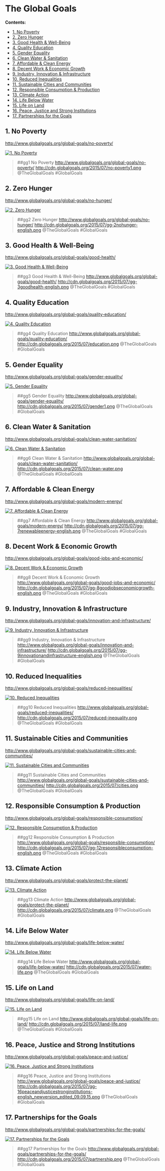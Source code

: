 

# The Global Goals

**Contents:**

* [1. No Poverty](#no-poverty)
* [2. Zero Hunger](#zero-hunger)
* [3. Good Health & Well-Being](#good-health-well-being)
* [4. Quality Education](#quality-education)
* [5. Gender Equality](#gender-equality)
* [6. Clean Water & Sanitation](#clean-water-sanitation)
* [7. Affordable & Clean Energy](#affordable-clean-energy)
* [8. Decent Work & Economic Growth](#decent-work-economic-growth)
* [9. Industry, Innovation & Infrastructure](#industry-innovation-infrastructure)
* [10. Reduced Inequalities](#reduced-inequalities)
* [11. Sustainable Cities and Communities](#sustainable-cities-and-communities)
* [12. Responsible Consumption & Production](#responsible-consumption-production)
* [13. Climate Action](#climate-action)
* [14. Life Below Water](#life-below-water)
* [15. Life on Land](#life-on-land)
* [16. Peace, Justice and Strong Institutions](#peace-justice-and-strong-institutions)
* [17. Partnerships for the Goals](#partnerships-for-the-goals)


## 1. No Poverty
http://www.globalgoals.org/global-goals/no-poverty/

[![1. No Poverty](http://cdn.globalgoals.org/2015/07/no-poverty1.png)](http://www.globalgoals.org/global-goals/no-poverty/)

> ##gg1 No Poverty http://www.globalgoals.org/global-goals/no-poverty/ http://cdn.globalgoals.org/2015/07/no-poverty1.png @TheGlobalGoals #GlobalGoals


## 2. Zero Hunger
http://www.globalgoals.org/global-goals/no-hunger/

[![2. Zero Hunger](http://cdn.globalgoals.org/2015/07/gg-2nohunger-english.png)](http://www.globalgoals.org/global-goals/no-hunger/)

> ##gg2 Zero Hunger http://www.globalgoals.org/global-goals/no-hunger/ http://cdn.globalgoals.org/2015/07/gg-2nohunger-english.png @TheGlobalGoals #GlobalGoals


## 3. Good Health & Well-Being
http://www.globalgoals.org/global-goals/good-health/

[![3. Good Health & Well-Being](http://cdn.globalgoals.org/2015/07/gg-3goodhealth-english.png)](http://www.globalgoals.org/global-goals/good-health/)

> ##gg3 Good Health & Well-Being http://www.globalgoals.org/global-goals/good-health/ http://cdn.globalgoals.org/2015/07/gg-3goodhealth-english.png @TheGlobalGoals #GlobalGoals


## 4. Quality Education
http://www.globalgoals.org/global-goals/quality-education/

[![4. Quality Education](http://cdn.globalgoals.org/2015/07/education.png)](http://www.globalgoals.org/global-goals/quality-education/)

> ##gg4 Quality Education http://www.globalgoals.org/global-goals/quality-education/ http://cdn.globalgoals.org/2015/07/education.png @TheGlobalGoals #GlobalGoals


## 5. Gender Equality
http://www.globalgoals.org/global-goals/gender-equality/

[![5. Gender Equality](http://cdn.globalgoals.org/2015/07/gender1.png)](http://www.globalgoals.org/global-goals/gender-equality/)

> ##gg5 Gender Equality http://www.globalgoals.org/global-goals/gender-equality/ http://cdn.globalgoals.org/2015/07/gender1.png @TheGlobalGoals #GlobalGoals


## 6. Clean Water & Sanitation
http://www.globalgoals.org/global-goals/clean-water-sanitation/

[![6. Clean Water & Sanitation](http://cdn.globalgoals.org/2015/07/clean-water.png)](http://www.globalgoals.org/global-goals/clean-water-sanitation/)

> ##gg6 Clean Water & Sanitation http://www.globalgoals.org/global-goals/clean-water-sanitation/ http://cdn.globalgoals.org/2015/07/clean-water.png @TheGlobalGoals #GlobalGoals


## 7. Affordable & Clean Energy
http://www.globalgoals.org/global-goals/modern-energy/

[![7. Affordable & Clean Energy](http://cdn.globalgoals.org/2015/07/gg-7renewableenergy-english.png)](http://www.globalgoals.org/global-goals/modern-energy/)

> ##gg7 Affordable & Clean Energy http://www.globalgoals.org/global-goals/modern-energy/ http://cdn.globalgoals.org/2015/07/gg-7renewableenergy-english.png @TheGlobalGoals #GlobalGoals


## 8. Decent Work & Economic Growth
http://www.globalgoals.org/global-goals/good-jobs-and-economic/

[![8. Decent Work & Economic Growth](http://cdn.globalgoals.org/2015/07/gg-8goodjobseconomicgrowth-english.png)](http://www.globalgoals.org/global-goals/good-jobs-and-economic/)

> ##gg8 Decent Work & Economic Growth http://www.globalgoals.org/global-goals/good-jobs-and-economic/ http://cdn.globalgoals.org/2015/07/gg-8goodjobseconomicgrowth-english.png @TheGlobalGoals #GlobalGoals


## 9. Industry, Innovation & Infrastructure
http://www.globalgoals.org/global-goals/innovation-and-infrastructure/

[![9. Industry, Innovation & Infrastructure](http://cdn.globalgoals.org/2015/07/gg-9innovationandinfrastructure-english.png)](http://www.globalgoals.org/global-goals/innovation-and-infrastructure/)

> ##gg9 Industry, Innovation & Infrastructure http://www.globalgoals.org/global-goals/innovation-and-infrastructure/ http://cdn.globalgoals.org/2015/07/gg-9innovationandinfrastructure-english.png @TheGlobalGoals #GlobalGoals


## 10. Reduced Inequalities
http://www.globalgoals.org/global-goals/reduced-inequalities/

[![10. Reduced Inequalities](http://cdn.globalgoals.org/2015/07/reduced-inequality.png)](http://www.globalgoals.org/global-goals/reduced-inequalities/)

> ##gg10 Reduced Inequalities http://www.globalgoals.org/global-goals/reduced-inequalities/ http://cdn.globalgoals.org/2015/07/reduced-inequality.png @TheGlobalGoals #GlobalGoals


## 11. Sustainable Cities and Communities
http://www.globalgoals.org/global-goals/sustainable-cities-and-communities/

[![11. Sustainable Cities and Communities](http://cdn.globalgoals.org/2015/07/cities.png)](http://www.globalgoals.org/global-goals/sustainable-cities-and-communities/)

> ##gg11 Sustainable Cities and Communities http://www.globalgoals.org/global-goals/sustainable-cities-and-communities/ http://cdn.globalgoals.org/2015/07/cities.png @TheGlobalGoals #GlobalGoals


## 12. Responsible Consumption & Production
http://www.globalgoals.org/global-goals/responsible-consumption/

[![12. Responsible Consumption & Production](http://cdn.globalgoals.org/2015/07/gg-12responsibleconsumption-english.png)](http://www.globalgoals.org/global-goals/responsible-consumption/)

> ##gg12 Responsible Consumption & Production http://www.globalgoals.org/global-goals/responsible-consumption/ http://cdn.globalgoals.org/2015/07/gg-12responsibleconsumption-english.png @TheGlobalGoals #GlobalGoals


## 13. Climate Action
http://www.globalgoals.org/global-goals/protect-the-planet/

[![13. Climate Action](http://cdn.globalgoals.org/2015/07/climate.png)](http://www.globalgoals.org/global-goals/protect-the-planet/)

> ##gg13 Climate Action http://www.globalgoals.org/global-goals/protect-the-planet/ http://cdn.globalgoals.org/2015/07/climate.png @TheGlobalGoals #GlobalGoals


## 14. Life Below Water
http://www.globalgoals.org/global-goals/life-below-water/

[![14. Life Below Water](http://cdn.globalgoals.org/2015/07/water-life.png)](http://www.globalgoals.org/global-goals/life-below-water/)

> ##gg14 Life Below Water http://www.globalgoals.org/global-goals/life-below-water/ http://cdn.globalgoals.org/2015/07/water-life.png @TheGlobalGoals #GlobalGoals


## 15. Life on Land
http://www.globalgoals.org/global-goals/life-on-land/

[![15. Life on Land](http://cdn.globalgoals.org/2015/07/land-life.png)](http://www.globalgoals.org/global-goals/life-on-land/)

> ##gg15 Life on Land http://www.globalgoals.org/global-goals/life-on-land/ http://cdn.globalgoals.org/2015/07/land-life.png @TheGlobalGoals #GlobalGoals


## 16. Peace, Justice and Strong Institutions
http://www.globalgoals.org/global-goals/peace-and-justice/

[![16. Peace, Justice and Strong Institutions](http://cdn.globalgoals.org/2015/07/gg-16peaceandjusticestronginstitutions-english_newversion_edited_09.09.15.png)](http://www.globalgoals.org/global-goals/peace-and-justice/)

> ##gg16 Peace, Justice and Strong Institutions http://www.globalgoals.org/global-goals/peace-and-justice/ http://cdn.globalgoals.org/2015/07/gg-16peaceandjusticestronginstitutions-english_newversion_edited_09.09.15.png @TheGlobalGoals #GlobalGoals


## 17. Partnerships for the Goals
http://www.globalgoals.org/global-goals/partnerships-for-the-goals/

[![17. Partnerships for the Goals](http://cdn.globalgoals.org/2015/07/partnership.png)](http://www.globalgoals.org/global-goals/partnerships-for-the-goals/)

> ##gg17 Partnerships for the Goals http://www.globalgoals.org/global-goals/partnerships-for-the-goals/ http://cdn.globalgoals.org/2015/07/partnership.png @TheGlobalGoals #GlobalGoals

